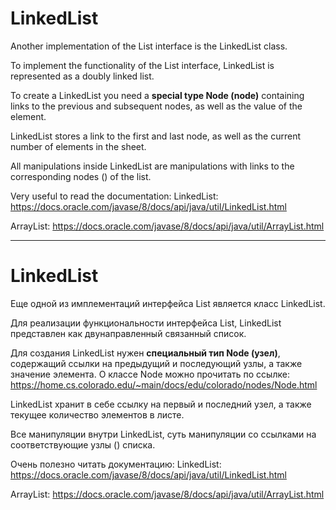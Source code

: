 # LinkedList

Another implementation of the List interface is the LinkedList class.

To implement the functionality of the List interface, LinkedList is represented as a doubly linked list.

To create a LinkedList you need a **special type Node<E> (node)** containing links to the previous and subsequent nodes,
as well as the value of the element.

LinkedList stores a link to the first and last node, as well as the current number of elements in the sheet.

All manipulations inside LinkedList are manipulations with links to the corresponding nodes () of the list.

Very useful to read the documentation:
LinkedList: https://docs.oracle.com/javase/8/docs/api/java/util/LinkedList.html

ArrayList: https://docs.oracle.com/javase/8/docs/api/java/util/ArrayList.html

_______________________________________________________________

# LinkedList

Еще одной из имплементаций интерфейса List является класс LinkedList. 

Для реализации функциональности интерфейса List, LinkedList представлен как двунаправленный связанный список.

Для создания LinkedList нужен **специальный тип Node<E> (узел)**, содержащий ссылки на предыдущий и 
последующий узлы, а также значение элемента.
О классе Node<E> можно прочитать по ссылке:
https://home.cs.colorado.edu/~main/docs/edu/colorado/nodes/Node.html

LinkedList хранит в себе ссылку на первый и последний узел, а также текущее количество элементов в листе.

Все манипуляции внутри LinkedList, суть манипуляции со ссылками на соответствующие узлы () списка.

Очень полезно читать документацию:
LinkedList: https://docs.oracle.com/javase/8/docs/api/java/util/LinkedList.html 

ArrayList: https://docs.oracle.com/javase/8/docs/api/java/util/ArrayList.html
